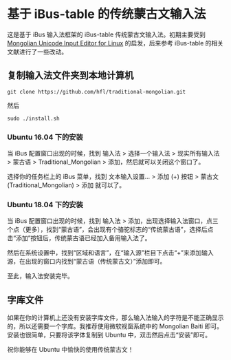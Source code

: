 # 基于 iBus-table 的传统蒙古文输入法

这是基于 iBus 输入法框架的 iBus-table 传统蒙古文输入法。初期主要受到 [Mongolian Unicode Input Editor for Linux](http://www.studymongolian.net/technical/how-to-create-linux-input-method-editor/mongolian-unicode-input-editor-for-linux/) 的启发，后来参考 iBus-table 的相关文献进行了一些改动。

## 复制输入法文件夹到本地计算机

    git clone https://github.com/hfl/traditional-mongolian.git

然后

    sudo ./install.sh

### Ubuntu 16.04 下的安装
当 iBus 配置窗口出现的时候，找到 输入法 > 选择一个输入法 > 现实所有输入法 > 蒙古语 > Traditional_Mongolian > 添加，然后就可以关闭这个窗口了。

选择你的任务栏上的 iBus 菜单，找到 文本输入设置… > 添加 (+) 按钮 > 蒙古文 (Traditional_Mongolian) > 添加 就可以了。

### Ubuntu 18.04 下的安装

当 iBus 配置窗口出现的时候，找到 输入法 > 添加，出现选择输入法窗口，点三个点（更多），找到“蒙古语”，会出现有个骆驼标志的“传统蒙古语”，选择后点击“添加”按钮后，传统蒙古语已经加入备用输入法了。 

然后在系统设置中，找到“区域和语言”，在“输入源”栏目下点击“+”来添加输入源，在出现的窗口内找到“蒙古语（传统蒙古文）”添加即可。

至此，输入法安装完毕。

## 字库文件

如果在你的计算机上还没有安装字库文件，那么输入法输入的字符是不能正确显示的，所以还需要一个字库。我推荐使用微软视窗系统中的 Mongolian Baiti 即可。安装也很简单，只要将该字体复制到 Ubuntu 中，双击然后点击“安装”即可。

祝你能够在 Ubuntu 中愉快的使用传统蒙古文！
